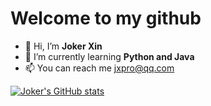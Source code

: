 # Welcome to my github

- 👋 Hi, I’m **Joker Xin**
- 🌱 I’m currently learning **Python and Java**
- 📫 You can reach me jxpro@qq.com

[![Joker's GitHub stats](https://github-readme-stats.vercel.app/api?username=jxpro&show_icons=true&theme=blueberry&include_all_commits=true)](https://github.com/Jxpro/github-readme-stats)
